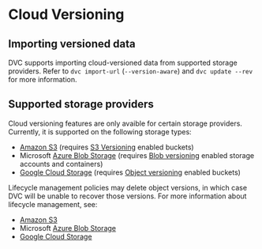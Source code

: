 # Cloud Versioning

## Importing versioned data

DVC supports importing cloud-versioned data from supported storage providers.
Refer to `dvc import-url` (`--version-aware`) and `dvc update --rev` for more
information.

## Supported storage providers

Cloud versioning features are only avaible for certain storage providers.
Currently, it is supported on the following storage types:

- [Amazon S3] (requires [S3 Versioning] enabled buckets)
- Microsoft [Azure Blob Storage] (requires [Blob versioning] enabled storage
  accounts and containers)
- [Google Cloud Storage] (requires [Object versioning] enabled buckets)

[amazon s3]: /doc/user-guide/data-management/remote-storage/amazon-s3
[s3 versioning]:
  https://docs.aws.amazon.com/AmazonS3/latest/userguide/Versioning.html
[azure blob storage]:
  /doc/user-guide/data-management/remote-storage/azure-blob-storage
[blob versioning]:
  https://learn.microsoft.com/en-us/azure/storage/blobs/versioning-overview
[google cloud storage]:
  /doc/user-guide/data-management/remote-storage/google-cloud-storage
[object versioning]: https://cloud.google.com/storage/docs/object-versioning

Lifecycle management policies may delete object versions, in which case DVC will
be unable to recover those versions. For more information about lifecycle
management, see:

- [Amazon S3]
- Microsoft [Azure Blob Storage]
- [Google Cloud Storage]

[amazon s3]:
  https://docs.aws.amazon.com/AmazonS3/latest/userguide/object-lifecycle-mgmt.html
[azure blob storage]:
  https://learn.microsoft.com/en-us/azure/storage/blobs/lifecycle-management-policy-configure
[google cloud storage]: https://cloud.google.com/storage/docs/lifecycle
